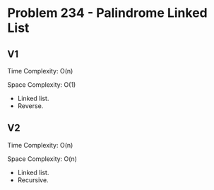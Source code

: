 # Problem 234 - Palindrome Linked List

## V1

Time Complexity: O(n)

Space Complexity: O(1)

- Linked list.
- Reverse.

## V2

Time Complexity: O(n)

Space Complexity: O(n)

- Linked list.
- Recursive.
